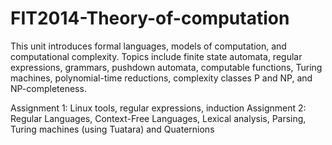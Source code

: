 # FIT2014-Theory-of-computation
This unit introduces formal languages, models of computation, and computational complexity. Topics include finite state automata, regular expressions, grammars, pushdown automata, computable functions, Turing machines, polynomial-time reductions, complexity classes P and NP, and NP-completeness.

Assignment 1: Linux tools, regular expressions, induction
Assignment 2: Regular Languages, Context-Free Languages, Lexical analysis, Parsing, Turing machines (using Tuatara) and Quaternions
